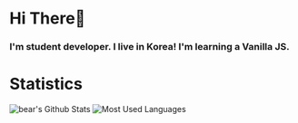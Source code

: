 # Hi There👋
### I'm student developer. I live in Korea! I'm learning a Vanilla JS.
### 
# Statistics
![bear's Github Stats](https://github-readme-stats.vercel.app/api?username=angrycutebear&show_icons=true&theme=dark)
![Most Used Languages](https://github-readme-stats.vercel.app/api/top-langs/?username=anuraghazra&layout=compact&theme=dark)
